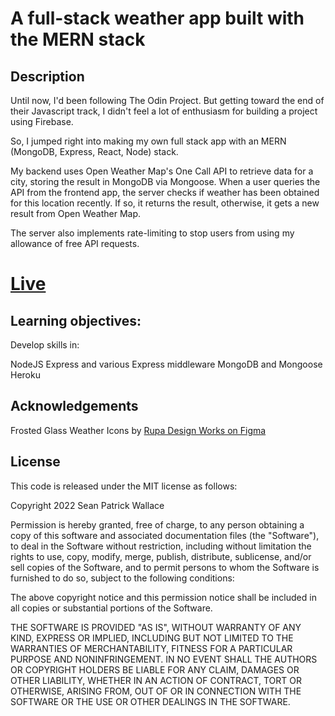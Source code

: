 # A full-stack weather app built with the MERN stack

## Description

Until now, I'd been following The Odin Project. But getting toward the end of their Javascript track, I didn't feel a lot of enthusiasm for building a project using Firebase.

So, I jumped right into making my own full stack app with an MERN (MongoDB, Express, React, Node) stack.

My backend uses Open Weather Map's One Call API to retrieve data for a city, storing the result in MongoDB via Mongoose. When a user queries the API from the frontend app, the server checks if weather has been obtained for this location recently. If so, it returns the result, otherwise, it gets a new result from Open Weather Map.

The server also implements rate-limiting to stop users from using my allowance of free API requests.

# [Live](https://therealseanwallace.github.io/battleship)
    
## Learning objectives:
    
  Develop skills in:

  NodeJS
  Express and various Express middleware
  MongoDB and Mongoose
  Heroku


## Acknowledgements

Frosted Glass Weather Icons by [Rupa Design Works on Figma](https://www.figma.com/community/file/1129401032471958980)

## License

This code is released under the MIT license as follows:

Copyright 2022 Sean Patrick Wallace

Permission is hereby granted, free of charge, to any person obtaining a copy of this software and associated documentation files (the "Software"), to deal in the Software without restriction, including without limitation the rights to use, copy, modify, merge, publish, distribute, sublicense, and/or sell copies of the Software, and to permit persons to whom the Software is furnished to do so, subject to the following conditions:

The above copyright notice and this permission notice shall be included in all copies or substantial portions of the Software.

THE SOFTWARE IS PROVIDED "AS IS", WITHOUT WARRANTY OF ANY KIND, EXPRESS OR IMPLIED, INCLUDING BUT NOT LIMITED TO THE WARRANTIES OF MERCHANTABILITY, FITNESS FOR A PARTICULAR PURPOSE AND NONINFRINGEMENT. IN NO EVENT SHALL THE AUTHORS OR COPYRIGHT HOLDERS BE LIABLE FOR ANY CLAIM, DAMAGES OR OTHER LIABILITY, WHETHER IN AN ACTION OF CONTRACT, TORT OR OTHERWISE, ARISING FROM, OUT OF OR IN CONNECTION WITH THE SOFTWARE OR THE USE OR OTHER DEALINGS IN THE SOFTWARE.